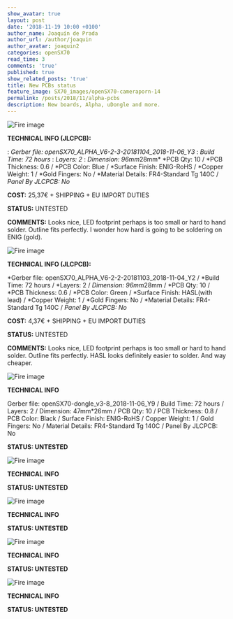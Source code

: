 ```yaml
---
show_avatar: true
layout: post
date: '2018-11-19 10:00 +0100'
author_name: Joaquín de Prada
author_url: /author/joaquin
author_avatar: joaquin2
categories: openSX70
read_time: 3
comments: 'true'
published: true
show_related_posts: 'true'
title: New PCBs status
feature_image: SX70_images/openSX70-cameraporn-14
permalink: /posts/2018/11/alpha-pcbs
description: New boards, Alpha, uDongle and more.
---
```

![Fire image]({{site.url}}/{{site.baseurl}}img/2018/11/20181119-new-PCBs-Alpha-blue623.jpg)

**TECHNICAL INFO (JLCPCB):**

:  *Gerber file: openSX70_ALPHA_V6-2-3-20181104_2018-11-06_Y3*
:  *Build Time: 72 hours*
:  *Layers: 2*
:  *Dimension: 96mm*28mm* 
*PCB Qty: 10 / 
*PCB Thickness: 0.6 / 
*PCB Color: Blue / 
*Surface Finish: ENIG-RoHS / 
*Copper Weight: 1 / 
*Gold Fingers: No / 
*Material Details: FR4-Standard Tg 140C / 
*Panel By JLCPCB: No*

**COST:** 25,37€ + SHIPPING + EU IMPORT DUTIES

**STATUS:** UNTESTED

**COMMENTS:** 
Looks nice, LED footprint perhaps is too small or hard to hand solder. Outline fits perfectly. I wonder how hard is going to be soldering on ENIG (gold).

![Fire image]({{site.url}}/{{site.baseurl}}img/2018/11/20181119-new-PCBs-alpha-622.jpg)

**TECHNICAL INFO (JLCPCB):**

*Gerber file: openSX70_ALPHA_V6-2-2-20181103_2018-11-04_Y2 / 
*Build Time: 72 hours / 
*Layers: 2 / 
*Dimension: 96mm*28mm / 
*PCB Qty: 10 / 
*PCB Thickness: 0.6 / 
*PCB Color: Green / 
*Surface Finish: HASL(with lead) / 
*Copper Weight: 1 / 
*Gold Fingers: No / 
*Material Details: FR4-Standard Tg 140C / 
*Panel By JLCPCB: No*

**COST:** 4,37€ + SHIPPING + EU IMPORT DUTIES

**STATUS:** UNTESTED

**COMMENTS:** 
Looks nice, LED footprint perhaps is too small or hard to hand solder. Outline fits perfectly. HASL looks definitely easier to solder. And way cheaper.

![Fire image]({{site.url}}/{{site.baseurl}}img/2018/11/20181119-new-PCBs-uDongle-38.jpg)

**TECHNICAL INFO**

Gerber file: openSX70-dongle_v3-8_2018-11-06_Y9 / 
Build Time: 72 hours / 
Layers: 2 / 
Dimension: 47mm*26mm / 
PCB Qty: 10 / 
PCB Thickness: 0.8 / 
PCB Color: Black / 
Surface Finish: ENIG-RoHS / 
Copper Weight: 1 / 
Gold Fingers: No / 
Material Details: FR4-Standard Tg 140C / 
Panel By JLCPCB: No 

**STATUS: UNTESTED**

![Fire image]({{site.url}}/{{site.baseurl}}img/2018/11/20181119-new-PCBs-Udongle-37-HASL-2.jpg)

**TECHNICAL INFO**

**STATUS: UNTESTED**

![Fire image]({{site.url}}/{{site.baseurl}}img/2018/11/20181119-new-PCBs-universal-bench-21.jpg)

**TECHNICAL INFO**

**STATUS: UNTESTED**

![Fire image]({{site.url}}/{{site.baseurl}}img/2018/11/20181119-new-PCBs-dongle-USB.jpg)

**TECHNICAL INFO**

**STATUS: UNTESTED**

![Fire image]({{site.url}}/{{site.baseurl}}img/2018/11/20181119-new-PCBs-udongle-33-remake.jpg)

**TECHNICAL INFO**

**STATUS: UNTESTED**
